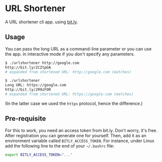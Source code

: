 URL Shortener
=============

A URL shortener cli app. using [bit.ly](https://bitly.com/).

Usage
-----

You can pass the long URL as a command-line parameter or you can use the app.
in interactive mode if you don't specify any parameters.

```bash
$ ./urlshortener http://google.com
http://bit.ly/2CZtpGA
# expanded from shortened URL: http://google.com (matches)
```

```bash
$ ./urlshortener
Long URL: https://google.com
http://bit.ly/2R9zFOR
# expanded from shortened URL: https://google.com (matches)
```

(In the latter case we used the `https` protocol, hence the difference.)

Pre-requisite
-------------

For this to work, you need an access token from bit.ly. Don't worry, it's free.
After registration you can generate one for yourself. Then, add it as an
environment variable called `BITLY_ACCESS_TOKEN`. For instance, under Linux
add the following line to the end of your `~/.bashrc` file:

```bash
export BITLY_ACCESS_TOKEN="..."
```
